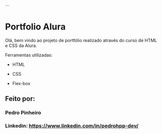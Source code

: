 ´´´
# Portfolio Alura
 Olá, bem vindo ao projeto de portfólio realizado através do curso de HTML e CSS da Alura.

Ferramentas utilizadas:

* HTML

* CSS

* Flex-box

## Feito por:

### Pedro Pinheiro

### Linkedin: https://www.linkedin.com/in/pedrohpp-dev/

```
